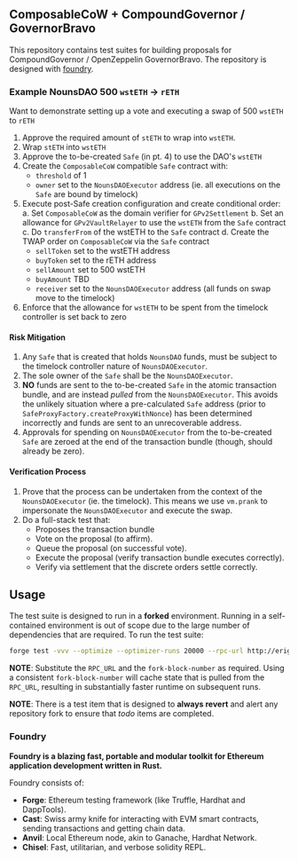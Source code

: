 ## ComposableCoW + CompoundGovernor / GovernorBravo

This repository contains test suites for building proposals for CompoundGovernor / OpenZeppelin GovernorBravo. The repository is designed with [foundry](https://book.getfoundry.sh).

### Example NounsDAO 500 `wstETH` -> `rETH`

Want to demonstrate setting up a vote and executing a swap of 500 `wstETH` to `rETH`

1. Approve the required amount of `stETH` to wrap into `wstETH`.
2. Wrap `stETH` into `wstETH`
3. Approve the to-be-created `Safe` (in pt. 4) to use the DAO's `wstETH`
4. Create the `ComposableCoW` compatible `Safe` contract with:
    - `threshold` of 1
    - `owner` set to the `NounsDAOExecutor` address (ie. all executions on the `Safe` are bound by timelock)
5. Execute post-Safe creation configuration and create conditional order:
a. Set `ComposableCoW` as the domain verifier for `GPv2Settlement`
b. Set an allowance for `GPv2VaultRelayer` to use the `wstETH` from the `Safe` contract
c. Do `transferFrom` of the wstETH to the `Safe` contract
d. Create the TWAP order on `ComposableCoW` via the `Safe` contract
    - `sellToken` set to the wstETH address
    - `buyToken` set to the rETH address
    - `sellAmount` set to 500 wstETH
    - `buyAmount` TBD
    - `receiver` set to the `NounsDAOExecutor` address (all funds on swap move to the timelock)
6. Enforce that the allowance for `wstETH` to be spent from the timelock controller is set back to zero

#### Risk Mitigation

1. Any `Safe` that is created that holds `NounsDAO` funds, must be subject to the timelock controller nature of `NounsDAOExecutor`.
2. The sole owner of the `Safe` shall be the `NounsDAOExecutor`.
3. **NO** funds are sent to the to-be-created `Safe` in the atomic transaction bundle, and are instead *pulled* from the `NounsDAOExecutor`. This avoids the unlikely situation where a pre-calculated `Safe` address (prior to `SafeProxyFactory.createProxyWithNonce`) has been determined incorrectly and funds are sent to an unrecoverable address.
4. Approvals for spending on `NounsDAOExecutor` from the to-be-created `Safe` are zeroed at the end of the transaction bundle (though, should already be zero). 

#### Verification Process

1. Prove that the process can be undertaken from the context of the `NounsDAOExecutor` (ie. the timelock).
   This means we use `vm.prank` to impersonate the `NounsDAOExecutor` and execute the swap.
2. Do a full-stack test that:
   - Proposes the transaction bundle
   - Vote on the proposal (to affirm).
   - Queue the proposal (on successful vote).
   - Execute the proposal (verify transaction bundle executes correctly).
   - Verify via settlement that the discrete orders settle correctly.

## Usage

The test suite is designed to run in a **forked** environment. Running in a self-contained environment is out of scope due to the large number of dependencies that are required. To run the test suite:

```bash
forge test -vvv --optimize --optimizer-runs 20000 --rpc-url http://erigon.dappnode:8545 --fork-block-number 17885110
```

**NOTE**: Substitute the `RPC_URL` and the `fork-block-number` as required. Using a consistent `fork-block-number` will cache state that is pulled from the `RPC_URL`, resulting in substantially faster runtime on subsequent runs.

**NOTE**: There is a test item that is designed to **always revert** and alert any repository fork to ensure that *todo* items are completed.

### Foundry

**Foundry is a blazing fast, portable and modular toolkit for Ethereum application development written in Rust.**

Foundry consists of:

-   **Forge**: Ethereum testing framework (like Truffle, Hardhat and DappTools).
-   **Cast**: Swiss army knife for interacting with EVM smart contracts, sending transactions and getting chain data.
-   **Anvil**: Local Ethereum node, akin to Ganache, Hardhat Network.
-   **Chisel**: Fast, utilitarian, and verbose solidity REPL.

